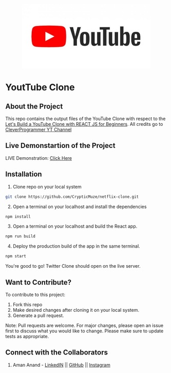<p align="center">
<img src="https://github.com/CrypticMuze/YT_Clone/blob/master/public/yt%20logo.jpg" alt="YTLogo" height=200px width=400px/>
</p>

# YoutTube Clone

## About the Project

  This repo contains the output files of the YouTube Clone with respect to the [Let's Build a YouTube Clone with REACT JS for Beginners](https://www.youtube.com/watch?v=NT299zIk2JY). All credits go to [CleverProgrammer YT Channel](https://www.youtube.com/channel/UCqrILQNl5Ed9Dz6CGMyvMTQ)

## Live Demonstartion of the Project

  LIVE Demonstration: [Click Here](https://yt-clone-1906.web.app/)

## Installation

1. Clone repo on your local system

```bash
git clone https://github.com/CrypticMuze/netflix-clone.git
```
2. Open a terminal on your localhost and install the dependencies

```bash
npm install
```
3. Open a terminal on your localhost and build the React app.

```bash
npm run build
```

4. Deploy the production build of the app in the same terminal.
```bash
npm start
```
You're good to go! Twitter Clone should open on the live server.

## Want to Contribute?
To contribute to this project:
1. Fork this repo
2. Make desired changes after cloning it on your local system.
3. Generate a pull request.

Note: Pull requests are welcome. For major changes, please open an issue first to discuss what you would like to change. Please make sure to update tests as appropriate.

## Connect with the Collaborators
1. Aman Anand - [LinkedIN](https://www.linkedin.com/in/amanxanand/) || [GitHub](https://github.com/CrypticMuze) || [Instagram](https://www.instagram.com/_am.an.and_/)
